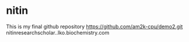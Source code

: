 # nitin
This is my final github repository 
https://github.com/am2k-cpu/demo2.git
nitinresearchscholar..lko.biochemistry.com
